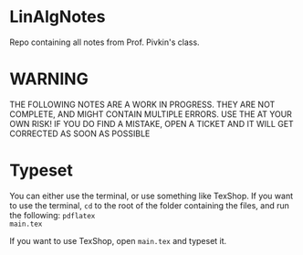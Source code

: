 # LinAlgNotes
Repo containing all notes from Prof. Pivkin's class.

# WARNING
THE FOLLOWING NOTES ARE A WORK IN PROGRESS. THEY ARE NOT COMPLETE, AND MIGHT CONTAIN MULTIPLE ERRORS. USE THE AT YOUR OWN RISK! IF YOU DO FIND A MISTAKE, OPEN A TICKET AND IT WILL GET CORRECTED AS SOON AS POSSIBLE

# Typeset

You can either use the terminal, or use something like TexShop. If you want to use the terminal, <code>cd</code> to the root of the folder containing the files, and run the following:
<code>pdflatex main.tex</code>

If you want to use TexShop, open <code>main.tex</code> and typeset it. 

